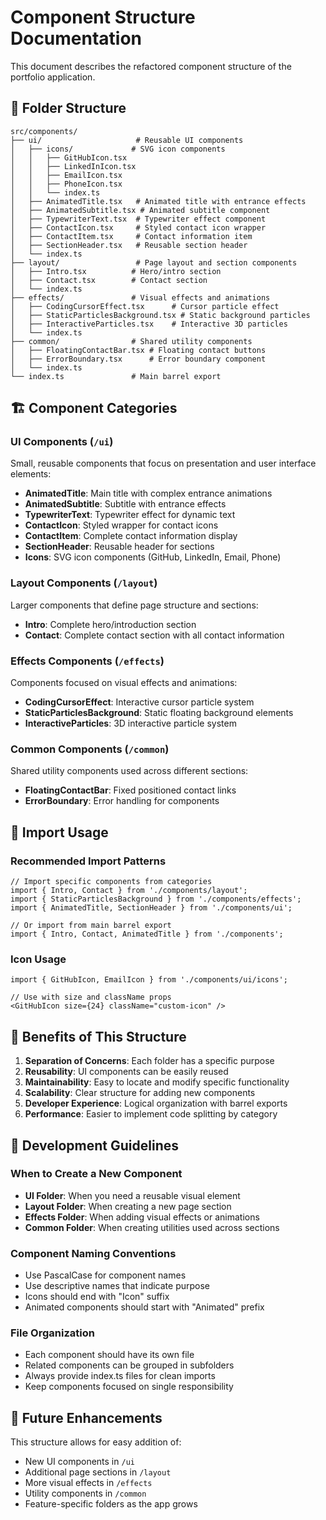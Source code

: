 # Component Structure Documentation

This document describes the refactored component structure of the portfolio application.

## 📁 Folder Structure

```
src/components/
├── ui/                     # Reusable UI components
│   ├── icons/             # SVG icon components
│   │   ├── GitHubIcon.tsx
│   │   ├── LinkedInIcon.tsx
│   │   ├── EmailIcon.tsx
│   │   ├── PhoneIcon.tsx
│   │   └── index.ts
│   ├── AnimatedTitle.tsx   # Animated title with entrance effects
│   ├── AnimatedSubtitle.tsx # Animated subtitle component
│   ├── TypewriterText.tsx  # Typewriter effect component
│   ├── ContactIcon.tsx     # Styled contact icon wrapper
│   ├── ContactItem.tsx     # Contact information item
│   ├── SectionHeader.tsx   # Reusable section header
│   └── index.ts
├── layout/                 # Page layout and section components
│   ├── Intro.tsx          # Hero/intro section
│   ├── Contact.tsx        # Contact section
│   └── index.ts
├── effects/               # Visual effects and animations
│   ├── CodingCursorEffect.tsx      # Cursor particle effect
│   ├── StaticParticlesBackground.tsx # Static background particles
│   ├── InteractiveParticles.tsx    # Interactive 3D particles
│   └── index.ts
├── common/                # Shared utility components
│   ├── FloatingContactBar.tsx # Floating contact buttons
│   ├── ErrorBoundary.tsx      # Error boundary component
│   └── index.ts
└── index.ts               # Main barrel export
```

## 🏗️ Component Categories

### UI Components (`/ui`)
Small, reusable components that focus on presentation and user interface elements:
- **AnimatedTitle**: Main title with complex entrance animations
- **AnimatedSubtitle**: Subtitle with entrance effects
- **TypewriterText**: Typewriter effect for dynamic text
- **ContactIcon**: Styled wrapper for contact icons
- **ContactItem**: Complete contact information display
- **SectionHeader**: Reusable header for sections
- **Icons**: SVG icon components (GitHub, LinkedIn, Email, Phone)

### Layout Components (`/layout`)
Larger components that define page structure and sections:
- **Intro**: Complete hero/introduction section
- **Contact**: Complete contact section with all contact information

### Effects Components (`/effects`)
Components focused on visual effects and animations:
- **CodingCursorEffect**: Interactive cursor particle system
- **StaticParticlesBackground**: Static floating background elements
- **InteractiveParticles**: 3D interactive particle system

### Common Components (`/common`)
Shared utility components used across different sections:
- **FloatingContactBar**: Fixed positioned contact links
- **ErrorBoundary**: Error handling for components

## 🔄 Import Usage

### Recommended Import Patterns

```tsx
// Import specific components from categories
import { Intro, Contact } from './components/layout';
import { StaticParticlesBackground } from './components/effects';
import { AnimatedTitle, SectionHeader } from './components/ui';

// Or import from main barrel export
import { Intro, Contact, AnimatedTitle } from './components';
```

### Icon Usage
```tsx
import { GitHubIcon, EmailIcon } from './components/ui/icons';

// Use with size and className props
<GitHubIcon size={24} className="custom-icon" />
```

## 🎯 Benefits of This Structure

1. **Separation of Concerns**: Each folder has a specific purpose
2. **Reusability**: UI components can be easily reused
3. **Maintainability**: Easy to locate and modify specific functionality
4. **Scalability**: Clear structure for adding new components
5. **Developer Experience**: Logical organization with barrel exports
6. **Performance**: Easier to implement code splitting by category

## 🔧 Development Guidelines

### When to Create a New Component
- **UI Folder**: When you need a reusable visual element
- **Layout Folder**: When creating a new page section
- **Effects Folder**: When adding visual effects or animations
- **Common Folder**: When creating utilities used across sections

### Component Naming Conventions
- Use PascalCase for component names
- Use descriptive names that indicate purpose
- Icons should end with "Icon" suffix
- Animated components should start with "Animated" prefix

### File Organization
- Each component should have its own file
- Related components can be grouped in subfolders
- Always provide index.ts files for clean imports
- Keep components focused on single responsibility

## 🚀 Future Enhancements

This structure allows for easy addition of:
- New UI components in `/ui`
- Additional page sections in `/layout`
- More visual effects in `/effects`
- Utility components in `/common`
- Feature-specific folders as the app grows
